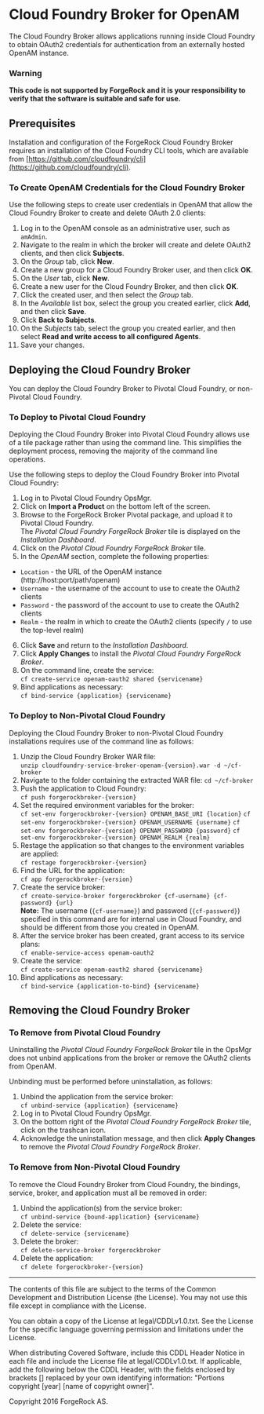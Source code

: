 Cloud Foundry Broker for OpenAM
===============================

The Cloud Foundry Broker allows applications running inside Cloud Foundry to obtain OAuth2 credentials for authentication from an externally hosted OpenAM instance.

###  Warning
**This code is not supported by ForgeRock and it is your responsibility to verify that the software is suitable and safe for use.**

Prerequisites
-------------

Installation and configuration of the ForgeRock Cloud Foundry Broker requires an installation of the Cloud Foundry CLI tools, which are available from [https://github.com/cloudfoundry/cli](https://github.com/cloudfoundry/cli).

### To Create OpenAM Credentials for the Cloud Foundry Broker

Use the following steps to create user credentials in OpenAM that allow the Cloud Foundry Broker to create and delete OAuth 2.0 clients:

1.  Log in to the OpenAM console as an administrative user, such as `amAdmin`.
2.  Navigate to the realm in which the broker will create and delete OAuth2 clients, and then click **Subjects**.
3.  On the _Group_ tab, click **New**.
4.  Create a new group for a Cloud Foundry Broker user, and then click **OK**.
5.  On the _User_ tab, click **New**.
6.  Create a new user for the Cloud Foundry Broker, and then click **OK**.
7.  Click the created user, and then select the _Group_ tab.
8.  In the _Available_ list box, select the group you created earlier, click **Add**, and then click **Save**.
9.  Click **Back to Subjects**.
10. On the _Subjects_ tab, select the group you created earlier, and then select **Read and write access to all configured Agents**.
11. Save your changes.

Deploying the Cloud Foundry Broker
----------------------------------

You can deploy the Cloud Foundry Broker to Pivotal Cloud Foundry, or non-Pivotal Cloud Foundry.

### To Deploy to Pivotal Cloud Foundry

Deploying the Cloud Foundry Broker into Pivotal Cloud Foundry allows use of a tile package rather than using the command line. This simplifies the deployment process, removing the majority of the command line operations.

Use the following steps to deploy the Cloud Foundry Broker into Pivotal Cloud Foundry:

1. Log in to Pivotal Cloud Foundry OpsMgr.
2. Click on **Import a Product** on the bottom left of the screen.
3. Browse to the ForgeRock Broker Pivotal package, and upload it to Pivotal Cloud Foundry.  
   The _Pivotal Cloud Foundry ForgeRock Broker_ tile is displayed on the _Installation Dashboard_.
4. Click on the _Pivotal Cloud Foundry ForgeRock Broker_ tile.
5. In the _OpenAM_ section, complete the following properties:  
  * `Location` - the URL of the OpenAM instance (http://host:port/path/openam)
  * `Username` - the username of the account to use to create the OAuth2 clients
  * `Password` - the password of the account to use to create the OAuth2 clients
  * `Realm` - the realm in which to create the OAuth2 clients (specify `/` to use the top-level realm)
6. Click **Save** and return to the _Installation Dashboard_.
7. Click **Apply Changes** to install the _Pivotal Cloud Foundry ForgeRock Broker_.
8. On the command line, create the service:  
	`cf create-service openam-oauth2 shared {servicename}`
9. Bind applications as necessary:  
	`cf bind-service {application} {servicename}`
	
### To Deploy to Non-Pivotal Cloud Foundry

Deploying the Cloud Foundry Broker to non-Pivotal Cloud Foundry installations requires use of the command line as follows:

1. Unzip the Cloud Foundry Broker WAR file:  
    `unzip cloudfoundry-service-broker-openam-{version}.war -d ~/cf-broker`
2. Navigate to the folder containing the extracted WAR file:
    `cd ~/cf-broker`
3. Push the application to Cloud Foundry:  
    `cf push forgerockbroker-{version}`
4. Set the required environment variables for the broker:  
    `cf set-env forgerockbroker-{version} OPENAM_BASE_URI {location}`
    `cf set-env forgerockbroker-{version} OPENAM_USERNAME {username}`
    `cf set-env forgerockbroker-{version} OPENAM_PASSWORD {password}`
    `cf set-env forgerockbroker-{version} OPENAM_REALM {realm}`
5. Restage the application so that changes to the environment variables are applied:  
    `cf restage forgerockbroker-{version}`
6. Find the URL for the application:  
    `cf app forgerockbroker-{version}`
7. Create the service broker:  
    `cf create-service-broker forgerockbroker {cf-username} {cf-password} {url}`  
   **Note:** The username (`{cf-username}`) and password (`{cf-password}`) specified in this command are for internal use in Cloud Foundry, and should be different from those you created in OpenAM.
8. After the service broker has been created, grant access to its service plans:  
    `cf enable-service-access openam-oauth2`
9. Create the service:  
    `cf create-service openam-oauth2 shared {servicename}`
10. Bind applications as necessary:  
    `cf bind-service {application-to-bind} {servicename}`

Removing the Cloud Foundry Broker
---------------------------------

### To Remove from Pivotal Cloud Foundry

Uninstalling the _Pivotal Cloud Foundry ForgeRock Broker_ tile in the OpsMgr does not unbind applications from the broker or remove the OAuth2 clients from OpenAM. 

Unbinding must be performed before uninstallation, as follows:

1. Unbind the application from the service broker:  
	`cf unbind-service {application} {servicename}`
2. Log in to Pivotal Cloud Foundry OpsMgr.
3. On the bottom right of the _Pivotal Cloud Foundry ForgeRock Broker_ tile, click on the trashcan icon.
4. Acknowledge the uninstallation message, and then click **Apply Changes** to remove the _Pivotal Cloud Foundry ForgeRock Broker_.

### To Remove from Non-Pivotal Cloud Foundry

To remove the Cloud Foundry Broker from Cloud Foundry, the bindings, service, broker, and application must all be removed in order:

1. Unbind the application(s) from the service broker:  
    `cf unbind-service {bound-application} {servicename}`
2. Delete the service:  
    `cf delete-service {servicename}`
3. Delete the broker:  
    `cf delete-service-broker forgerockbroker`
4. Delete the application:  
    `cf delete forgerockbroker-{version}`

* * * 

The contents of this file are subject to the terms of the Common Development and
Distribution License (the License). You may not use this file except in compliance with the
License.

You can obtain a copy of the License at legal/CDDLv1.0.txt. See the License for the
specific language governing permission and limitations under the License.

When distributing Covered Software, include this CDDL Header Notice in each file and include
the License file at legal/CDDLv1.0.txt. If applicable, add the following below the CDDL
Header, with the fields enclosed by brackets [] replaced by your own identifying
information: "Portions copyright [year] [name of copyright owner]".

Copyright 2016 ForgeRock AS.